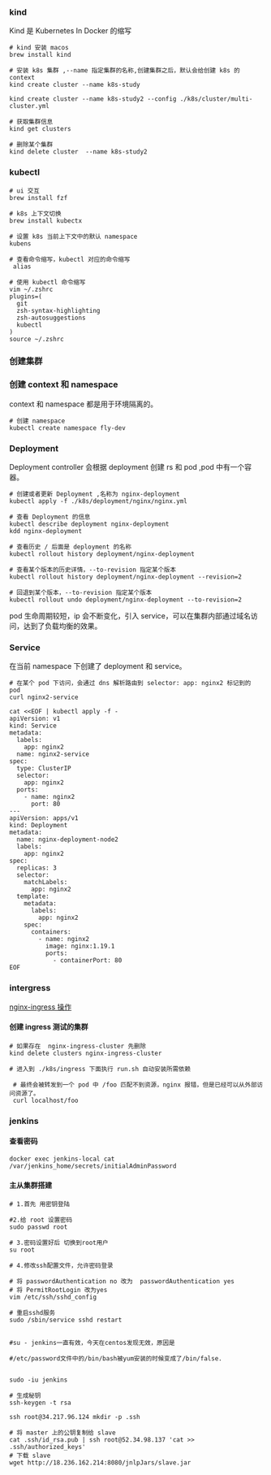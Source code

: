 ### kind

Kind 是 Kubernetes In Docker 的缩写

```shell
# kind 安装 macos
brew install kind

# 安装 k8s 集群 ,--name 指定集群的名称,创建集群之后，默认会给创建 k8s 的 context
kind create cluster --name k8s-study

kind create cluster --name k8s-study2 --config ./k8s/cluster/multi-cluster.yml 

# 获取集群信息
kind get clusters

# 删除某个集群
kind delete cluster  --name k8s-study2
```

### kubectl

```shell
# ui 交互
brew install fzf

# k8s 上下文切换
brew install kubectx

# 设置 k8s 当前上下文中的默认 namespace
kubens

# 查看命令缩写，kubectl 对应的命令缩写
 alias
 
# 使用 kubectl 命令缩写
vim ~/.zshrc
plugins=(
  git
  zsh-syntax-highlighting
  zsh-autosuggestions
  kubectl
)
source ~/.zshrc
```

### 创建集群

### 创建 context 和 namespace

context 和 namespace 都是用于环境隔离的。

```shell
# 创建 namespace
kubectl create namespace fly-dev
```

### Deployment

Deployment controller 会根据 deployment 创建 rs 和 pod ,pod 中有一个容器。

```shell
# 创建或者更新 Deployment ,名称为 nginx-deployment
kubectl apply -f ./k8s/deployment/nginx/nginx.yml

# 查看 Deployment 的信息
kubectl describe deployment nginx-deployment
kdd nginx-deployment

# 查看历史 / 后面是 deployment 的名称
kubectl rollout history deployment/nginx-deployment

# 查看某个版本的历史详情，--to-revision 指定某个版本
kubectl rollout history deployment/nginx-deployment --revision=2

# 回退到某个版本，--to-revision 指定某个版本
kubectl rollout undo deployment/nginx-deployment --to-revision=2
```

pod 生命周期较短，ip 会不断变化，引入 service，可以在集群内部通过域名访问，达到了负载均衡的效果。

### Service

在当前 namespace 下创建了 deployment 和 service。

```shell
# 在某个 pod 下访问，会通过 dns 解析路由到 selector: app: nginx2 标记到的 pod
curl nginx2-service 
```

```shell
cat <<EOF | kubectl apply -f -
apiVersion: v1
kind: Service
metadata:
  labels:
    app: nginx2
  name: nginx2-service
spec:
  type: ClusterIP
  selector:
    app: nginx2
  ports:
    - name: nginx2
      port: 80
---
apiVersion: apps/v1
kind: Deployment
metadata:
  name: nginx-deployment-node2
  labels:
    app: nginx2
spec:
  replicas: 3
  selector:
    matchLabels:
      app: nginx2
  template:
    metadata:
      labels:
        app: nginx2
    spec:
      containers:
        - name: nginx2
          image: nginx:1.19.1
          ports:
            - containerPort: 80
EOF
```

### intergress

[nginx-ingress 操作](https://cloud.google.com/community/tutorials/nginx-ingress-gke)

#### 创建 ingress 测试的集群

```shell
# 如果存在  nginx-ingress-cluster 先删除
kind delete clusters nginx-ingress-cluster

# 进入到 ./k8s/ingress 下面执行 run.sh 自动安装所需依赖

 # 最终会被转发到一个 pod 中 /foo 匹配不到资源，nginx 报错，但是已经可以从外部访问资源了。
 curl localhost/foo
```

### jenkins

#### 查看密码

```shell
docker exec jenkins-local cat /var/jenkins_home/secrets/initialAdminPassword
```

#### 主从集群搭建

```shell
# 1.首先 用密钥登陆

#2.给 root 设置密码 
sudo passwd root

# 3.密码设置好后 切换到root用户 
su root

# 4.修改ssh配置文件，允许密码登录

# 将 passwordAuthentication no 改为  passwordAuthentication yes
# 将 PermitRootLogin 改为yes
vim /etc/ssh/sshd_config

# 重启sshd服务
sudo /sbin/service sshd restart


#su - jenkins一直有效，今天在centos发现无效，原因是

#/etc/password文件中的/bin/bash被yum安装的时候变成了/bin/false.


sudo -iu jenkins

# 生成秘钥
ssh-keygen -t rsa

ssh root@34.217.96.124 mkdir -p .ssh

# 将 master 上的公钥复制给 slave
cat .ssh/id_rsa.pub | ssh root@52.34.98.137 'cat >> .ssh/authorized_keys'
# 下载 slave
wget http://18.236.162.214:8080/jnlpJars/slave.jar
```

